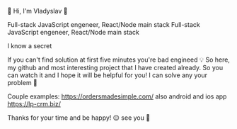 👀 Hi, I'm Vladyslav 👋

Full-stack JavaScript engeneer, React/Node main stack
Full-stack JavaScript engeneer, React/Node main stack

I know a secret

If you can't find solution at first five minutes you're bad engineed 💡
So here, my github and most interesting project that I have created already. So you can watch it and I hope it will be helpful for you!
I can solve any your problem 🦾

Couple examples:
https://ordersmadesimple.com/ also android and ios app
https://lp-crm.biz/

Thanks for your time and be happy! 😉
see you 🙌
